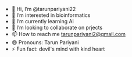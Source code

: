 - 👋 Hi, I’m @tarunpariyani22
- 👀 I’m interested in bioinformatics
- 🌱 I’m currently learning Ai 
- 💞️ I’m looking to collaborate on prjects
- 📫 How to reach me tarunpariyani2@gmail.com
- 😄 Pronouns: Tarun Pariyani
- ⚡ Fun fact: devil's mind with kind heart

<!---
tarunpariyani22/tarunpariyani22 is a ✨ special ✨ repository because its `README.md` (this file) appears on your GitHub profile.
You can click the Preview link to take a look at your changes.
--->
